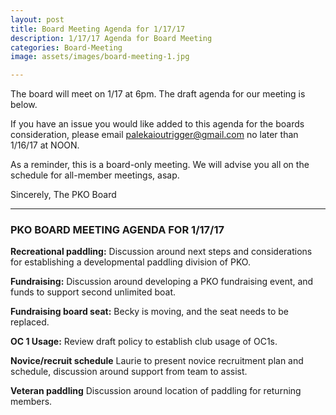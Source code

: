 ```yaml
---
layout: post
title: Board Meeting Agenda for 1/17/17
description: 1/17/17 Agenda for Board Meeting
categories: Board-Meeting
image: assets/images/board-meeting-1.jpg

---
```

The board will meet on 1/17 at 6pm. The draft agenda for our meeting is below. 

If you have an issue you would like added to this agenda for the boards consideration, please email palekaioutrigger@gmail.com no later than 1/16/17 at NOON.

As a reminder, this is a board-only meeting. We will advise you all on the schedule for all-member meetings, asap.

Sincerely,
The PKO Board

------------------------------

### PKO BOARD MEETING AGENDA FOR 1/17/17

**Recreational paddling:**
Discussion around next steps and considerations for establishing a developmental paddling division of PKO.

**Fundraising:**
Discussion around developing a PKO fundraising event, and funds to support second unlimited boat.

**Fundraising board seat:**
Becky is moving, and the seat needs to be replaced.

**OC 1 Usage:**
Review draft policy to establish club usage of OC1s.

**Novice/recruit schedule**
Laurie to present novice recruitment plan and schedule, discussion around support from team to assist.

**Veteran paddling**
Discussion around location of paddling for returning members.